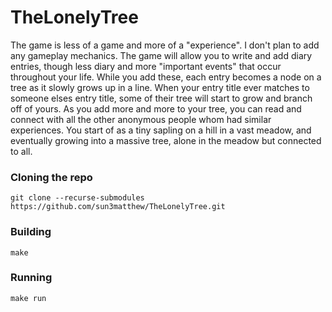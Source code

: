 # TheLonelyTree

The game is less of a game and more of a "experience". I don't plan to add any gameplay mechanics. The game will allow you to write and add diary entries, though less diary and more "important events" that occur throughout your life. While you add these, each entry becomes a node on a tree as it slowly grows up in a line. When your entry title ever matches to someone elses entry title, some of their tree will start to grow and branch off of yours. As you add more and more to your tree, you can read and connect with all the other anonymous people whom had similar experiences. You start of as a tiny sapling on a hill in a vast meadow, and eventually growing into a massive tree, alone in the meadow but connected to all.

### Cloning the repo
```
git clone --recurse-submodules https://github.com/sun3matthew/TheLonelyTree.git
```

### Building
```
make
```

### Running
```
make run
```
